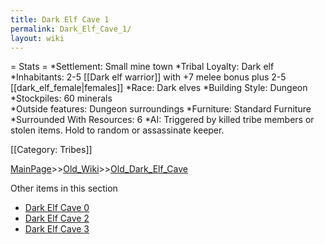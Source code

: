 ```yaml
---
title: Dark Elf Cave 1
permalink: Dark_Elf_Cave_1/
layout: wiki
---
```

= Stats =
*Settlement: Small mine town
*Tribal Loyalty: Dark elf
*Inhabitants: 2-5 [[Dark elf warrior]] with +7 melee bonus plus 2-5 [[dark_elf_female|females]]
*Race: Dark elves 
*Building Style: Dungeon
*Stockpiles: 60 minerals  
*Outside features: Dungeon surroundings
*Furniture: Standard Furniture
*Surrounded With Resources: 6
*AI: Triggered by killed tribe members or stolen items. Hold to random or assassinate keeper.

[[Category: Tribes]]

[MainPage](/keeperrl_wiki/ "wikilink")>>[Old_Wiki](/keeperrl_wiki/Old_Wiki "wikilink")>>[Old_Dark_Elf_Cave](/keeperrl_wiki/Old_Dark_Elf_Cave "wikilink")

Other items in this section
-    [Dark Elf Cave 0](/keeperrl_wiki/Dark_Elf_Cave_0 "wikilink")
-    [Dark Elf Cave 2](/keeperrl_wiki/Dark_Elf_Cave_2 "wikilink")
-    [Dark Elf Cave 3](/keeperrl_wiki/Dark_Elf_Cave_3 "wikilink")
